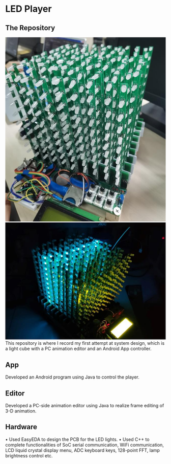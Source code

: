 # LED Player

## The Repository
![image](picture/hardware.png) ![image](picture/hardware_operation.png)
This repository is where I record my first attempt at system design, which is a  light cube with a PC animation editor and an Android App controller.

## App
Developed an Android program using Java to control the player.

## Editor
Developed a PC-side animation editor using Java  to realize frame editing of 3-D animation.

## Hardware
• Used EasyEDA to design the PCB for the LED lights.
• Used C++ to complete functionalities of SoC serial communication, WiFi communication, LCD liquid crystal display menu, ADC keyboard keys, 128-point FFT, lamp brightness control etc. 
